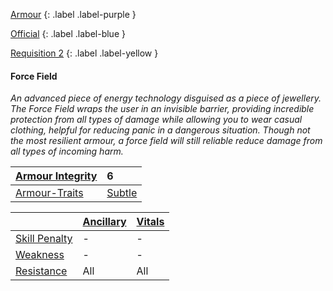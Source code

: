 
[Armour](Game/Armour-List)
{: .label .label-purple }

[Official](Game/Blocks/Official)
{: .label .label-blue }

[Requisition 2](Game/Deployment#Requisition)
{: .label .label-yellow }
#### Force Field
*An advanced piece of energy technology disguised as a piece of jewellery. The Force Field wraps the user in an invisible barrier, providing incredible protection from all types of damage while allowing you to wear casual clothing, helpful for reducing panic in a dangerous situation. Though not the most resilient armour, a force field will still reliable reduce damage from all types of incoming harm.*

| [Armour Integrity](Game/Core/Armour#Armour%20Integrity) | 6 |
| :---- | :---- |
| [Armour-Traits](Game/Core/Armour-Traits) | [Subtle](Game/Core/Blocks/Subtle) |

|                                                            | [Ancillary](Game/Core/Injury#Ancillary) | [Vitals](Game/Core/Injury#Vitals) |
| ---------------------------------------------------------- | --------------------------------------- | --------------------------------- |
| [Skill Penalty](Game/Core/Armour#Skill%20Penalty)          | -                                       | -                                 |
| [Weakness](Game/Core/Armour#Weakness%20and%20Resistance)   | -                                       | -                                 |
| [Resistance](Game/Core/Armour#Weakness%20and%20Resistance) | All                                     | All                               |

